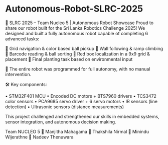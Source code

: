 # Autonomous-Robot-SLRC-2025
🚀 SLRC 2025 – Team Nucleo 5 | Autonomous Robot Showcase 
Proud to share our robot built for the Sri Lanka Robotics Challenge 2025!
We designed and built a fully autonomous robot capable of completing 6 advanced tasks:

🔸 Grid navigation & color based ball pickup
🔸 Wall following & ramp climbing
🔸 Barcode reading & ball sorting
🔸 Red box localization in a 9x9 grid & placement
🔸 Final planting task based on environmental input

🎯 The entire robot was programmed for full autonomy, with no manual intervention.

🛠️ Key components:

• STM32F401 MCU
• Encoded DC motors + BTS7960 drivers
• TCS3472 color sensors
• PCA9685 servo driver + 6 servo motors
• IR sensors (line detection)
• Ultrasonic sensors (distance measurements)

This project challenged and strengthened our skills in embedded systems, sensor integration, and autonomous decision making.

Team NUCLEO 5
🔹 Manjitha Mahagama
🔹 Thakshila Nirmal
🔹 Minindu Wijerathne
🔹 Nadeev Thenuwara
